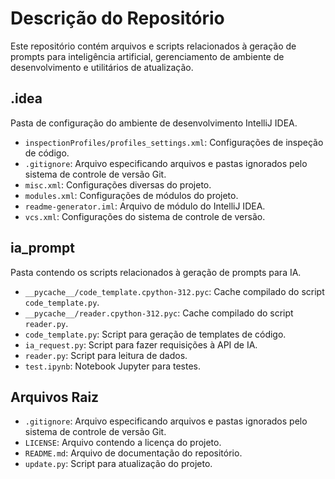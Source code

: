 
# Descrição do Repositório

Este repositório contém arquivos e scripts relacionados à geração de prompts para inteligência artificial, gerenciamento de ambiente de desenvolvimento e utilitários de atualização.

## .idea

Pasta de configuração do ambiente de desenvolvimento IntelliJ IDEA.

- ``inspectionProfiles/profiles_settings.xml``: Configurações de inspeção de código.
- ``.gitignore``: Arquivo especificando arquivos e pastas ignorados pelo sistema de controle de versão Git.
- ``misc.xml``: Configurações diversas do projeto.
- ``modules.xml``: Configurações de módulos do projeto.
- ``readme-generator.iml``: Arquivo de módulo do IntelliJ IDEA.
- ``vcs.xml``: Configurações do sistema de controle de versão.

## ia_prompt

Pasta contendo os scripts relacionados à geração de prompts para IA.

- ``__pycache__/code_template.cpython-312.pyc``: Cache compilado do script ``code_template.py``.
- ``__pycache__/reader.cpython-312.pyc``: Cache compilado do script ``reader.py``.
- ``code_template.py``: Script para geração de templates de código.
- ``ia_request.py``: Script para fazer requisições à API de IA.
- ``reader.py``: Script para leitura de dados.
- ``test.ipynb``: Notebook Jupyter para testes.

## Arquivos Raiz

- ``.gitignore``: Arquivo especificando arquivos e pastas ignorados pelo sistema de controle de versão Git.
- ``LICENSE``: Arquivo contendo a licença do projeto.
- ``README.md``: Arquivo de documentação do repositório.
- ``update.py``: Script para atualização do projeto.
